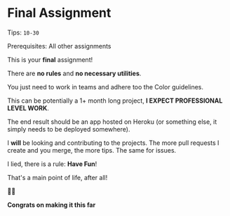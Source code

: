 # Final Assignment

Tips: `10-30`

Prerequisites: All other assignments

This is your **final** assignment!

There are **no rules** and **no necessary utilities**.

You just need to work in teams and adhere too the Color guidelines.

This can be potentially a 1+ month long project, **I EXPECT PROFESSIONAL LEVEL WORK**.

The end result should be an app hosted on Heroku (or something else, it simply needs to be deployed somewhere).

I **will** be looking and contributing to the projects. The more pull requests I create and you merge, the more tips. The same for issues.

I lied, there is a rule: **Have Fun**!

That's a main point of life, after all!

🎉🎉

**Congrats on making it this far**
